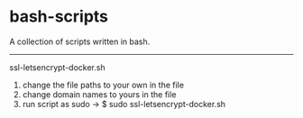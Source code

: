 # bash-scripts

A collection of scripts written in bash.

<hr />

ssl-letsencrypt-docker.sh

1. change the file paths to your own in the file
2. change domain names to yours in the file
3. run script as sudo -> $ sudo ssl-letsencrypt-docker.sh
